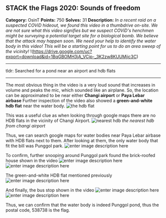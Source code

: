 


## STACK the Flags 2020: Sounds of freedom
**Category:** OsinT   **Points:** 750  **Solves:** 31  **Description:**
*In a recent raid on a suspected COViD hideout, we found this video in a thumbdrive on-site. We are not sure what this video signifies but we suspect COViD's henchmen might be surveying a potential target site for a biological bomb. We believe that the attack may happen soon. We need your help to identify the water body in this video! This will be a starting point for us to do an area sweep of the vicinity!*
!(https://drive.google.com/uc?export=download&id=1BqGBOMH3jA_VCjp-_3K2zw8KUUMjic3C)
________________________
tldr: Searched for a pond near an airport and hdb flats
______

The most obvious thing in the video is a very loud sound that increases in volume and peaks the mic, which sounded like an airplane. So, the location can be approximated to be near either **Changi airport** or **Paya Lebar airbase**
Further inspection of the video also showed a **green-and-white hdb flat** near the water body. 
![the hdb flat](https://drive.google.com/uc?export=download&id=1jszMHfmXQ0d5DvYbNXvhDQwBgP-HyqEY)



This was a useful clue as when looking through google maps there are no HDB flats in the vicinity of Changi Airport. 
![nearest hdb](https://drive.google.com/uc?export=download&id=1YKGQF0uQm0HfBeJdsUnoTsAKNqO4OBxs)
*the nearest hdb from changi airport*



Thus, we can search google maps for water bodies near Paya Lebar airbase with HDB flats next to them. After looking at them, the only water body that fit the bill was Punggol park.
![enter image description here](https://drive.google.com/uc?export=download&id=1Lk7dWyhI2pWpaoTNcH_Ld4Koib4W1Svq)

To confirm, further snooping around Punggol park found the brick-roofed house shown in the video
![enter image description here](https://drive.google.com/uc?export=download&id=1YlOlWLq4SHKSZ7Jm_K5a60kGRlwWeRbC)
![enter image description here](https://drive.google.com/uc?export=download&id=1mvOBm1HmjGSA3vbxHfht0wuAmkz1aCPo)

The green-and-white HDB flat mentioned previously
![enter image description here](https://drive.google.com/uc?export=download&id=1O38pPzfkrWYOIltlbjWzQYGzodLWY9RS)

And finally, the bus stop shown in the video
![enter image description here](https://drive.google.com/uc?export=download&id=1-2gduN-nF9Pk34sHqK8U35Pr3uhs8SO9)
![enter image description here](https://drive.google.com/uc?export=download&id=1JVe8FfhMILzBods8855lsbYxgZfPfxDp)

Thus, we can confirm that the water body is indeed Punggol pond, thus the postal code, 538738 is the flag.
